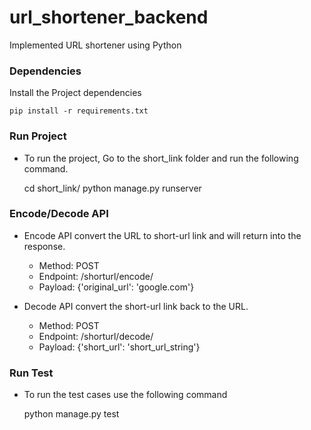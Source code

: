# url_shortener_backend
Implemented URL shortener using Python

### Dependencies

Install the Project dependencies

    pip install -r requirements.txt

### Run Project
- To run the project, Go to the short_link folder and run the following command.

  
    cd short_link/
    python manage.py runserver

### Encode/Decode API

- Encode API convert the URL to short-url link and will return into the response. 
    
  - Method: POST
  - Endpoint: /shorturl/encode/
  - Payload: {'original_url': 'google.com'}


- Decode API convert the short-url link back to the URL. 
  - Method: POST
  - Endpoint: /shorturl/decode/
  - Payload: {'short_url': 'short_url_string'}

### Run Test

- To run the test cases use the following command


    python manage.py test
    